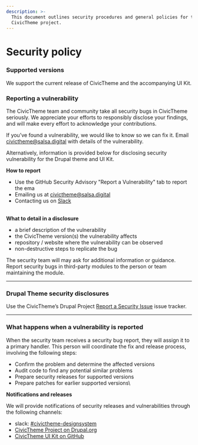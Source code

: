 ```yaml
---
description: >-
  This document outlines security procedures and general policies for the
  CivicTheme project.
---
```


# Security policy

### Supported versions <a href="#supported-versions" id="supported-versions"></a>

We support the current release of CivicTheme and the accompanying UI Kit.

### Reporting a vulnerability <a href="#reporting-a-vulnerability" id="reporting-a-vulnerability"></a>

The CivicTheme team and community take all security bugs in CivicTheme seriously. We appreciate your efforts to responsibly disclose your findings, and will make every effort to acknowledge your contributions.

&#x20;If you’ve found a vulnerability, we would like to know so we can fix it. Email [civictheme@salsa.digital](mailto:civictheme@salsa.digital) with details of the vulnerability.

Alternatively, information is provided below for disclosing security vulnerability for the Drupal theme and UI Kit.



**How to report**&#x20;

* Use the GitHub Security Advisory "Report a Vulnerability" tab to report the ema
* Emailing us at [civictheme@salsa.digital](mailto:civictheme@salsa.digital)&#x20;
* Contacting us on [Slack](https://drupal.slack.com/archives/C039UV0CQBZ)

\
**What to detail in a disclosure**

* a brief description of the vulnerability
* the CivicTheme version(s) the vulnerability affects
* repository / website where the vulnerability can be observed
* non-destructive steps to replicate the bug

The security team will may ask for additional information or guidance. Report security bugs in third-party modules to the person or team maintaining the module.

***

### **Drupal Theme security disclosures**

Use the CivicTheme’s Drupal Project [Report a Security Issue](https://www.drupal.org/project/civictheme/report-security-issue) issue tracker.



***

### What happens when a vulnerability is reported <a href="#disclosure-policy-security-notifications" id="disclosure-policy-security-notifications"></a>

When the security team receives a security bug report, they will assign it to a primary handler. This person will coordinate the fix and release process, involving the following steps:

* Confirm the problem and determine the affected versions
* Audit code to find any potential similar problems
* Prepare security releases for supported versions
* Prepare patches for earlier supported versions\


**Notifications and releases**

We will provide notifications of security releases and vulnerabilities through the following channels:

* slack: [#civictheme-designsystem](https://drupal.slack.com/archives/C039UV0CQBZ)
* [CivicTheme Project on Drupal.org](https://www.drupal.org/project/civictheme/)
* [CivicTheme UI Kit on GitHub](https://github.com/civictheme/uikit)
